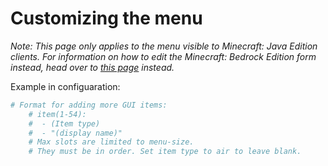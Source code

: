 # Customizing the menu

*Note: This page only applies to the menu visible to Minecraft: Java Edition clients. For information on how to edit the Minecraft: Bedrock Edition form instead, head over to [this page](https://7man7lmyt.github.io/CustomStats/configuring/bedrock-form) instead.*


Example in configuaration:
```yaml
# Format for adding more GUI items:
    # item(1-54):
    #  - (Item type)
    #  - "(display name)"
    # Max slots are limited to menu-size.
    # They must be in order. Set item type to air to leave blank.
```